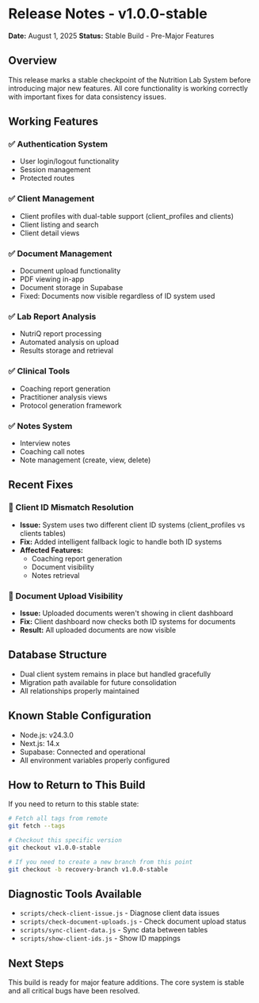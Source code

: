 # Release Notes - v1.0.0-stable
**Date:** August 1, 2025
**Status:** Stable Build - Pre-Major Features

## Overview
This release marks a stable checkpoint of the Nutrition Lab System before introducing major new features. All core functionality is working correctly with important fixes for data consistency issues.

## Working Features

### ✅ Authentication System
- User login/logout functionality
- Session management
- Protected routes

### ✅ Client Management
- Client profiles with dual-table support (client_profiles and clients)
- Client listing and search
- Client detail views

### ✅ Document Management
- Document upload functionality
- PDF viewing in-app
- Document storage in Supabase
- Fixed: Documents now visible regardless of ID system used

### ✅ Lab Report Analysis
- NutriQ report processing
- Automated analysis on upload
- Results storage and retrieval

### ✅ Clinical Tools
- Coaching report generation
- Practitioner analysis views
- Protocol generation framework

### ✅ Notes System
- Interview notes
- Coaching call notes
- Note management (create, view, delete)

## Recent Fixes

### 🔧 Client ID Mismatch Resolution
- **Issue:** System uses two different client ID systems (client_profiles vs clients tables)
- **Fix:** Added intelligent fallback logic to handle both ID systems
- **Affected Features:** 
  - Coaching report generation
  - Document visibility
  - Notes retrieval

### 🔧 Document Upload Visibility
- **Issue:** Uploaded documents weren't showing in client dashboard
- **Fix:** Client dashboard now checks both ID systems for documents
- **Result:** All uploaded documents are now visible

## Database Structure
- Dual client system remains in place but handled gracefully
- Migration path available for future consolidation
- All relationships properly maintained

## Known Stable Configuration
- Node.js: v24.3.0
- Next.js: 14.x
- Supabase: Connected and operational
- All environment variables properly configured

## How to Return to This Build

If you need to return to this stable state:

```bash
# Fetch all tags from remote
git fetch --tags

# Checkout this specific version
git checkout v1.0.0-stable

# If you need to create a new branch from this point
git checkout -b recovery-branch v1.0.0-stable
```

## Diagnostic Tools Available
- `scripts/check-client-issue.js` - Diagnose client data issues
- `scripts/check-document-uploads.js` - Check document upload status
- `scripts/sync-client-data.js` - Sync data between tables
- `scripts/show-client-ids.js` - Show ID mappings

## Next Steps
This build is ready for major feature additions. The core system is stable and all critical bugs have been resolved.